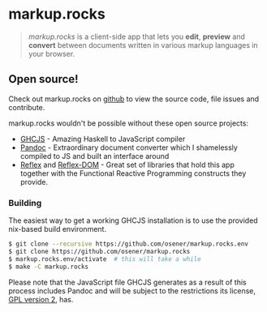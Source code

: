 markup.rocks
============

> *markup.rocks* is a client-side app that lets you **edit**, **preview** and
> **convert** between documents written in various markup languages in your
> browser.

## Open source!
Check out markup.rocks on [github] to view the source code, file issues and
contribute.

markup.rocks wouldn't be possible without these open source projects:

* [GHCJS] - Amazing Haskell to JavaScript compiler
* [Pandoc] - Extraordinary document converter which I shamelessly compiled to
  JS and built an interface around
* [Reflex] and [Reflex-DOM] - Great set of libraries that hold this app
  together with the Functional Reactive Programming constructs they provide.

### Building

The easiest way to get a working GHCJS installation is to use the provided
nix-based build environment.

```bash
$ git clone --recursive https://github.com/osener/markup.rocks.env
$ git clone https://github.com/osener/markup.rocks
$ markup.rocks.env/activate  # this will take a while
$ make -C markup.rocks
```

Please note that the JavaScript file GHCJS generates as a result of this
process includes Pandoc and will be subject to the restrictions its license,
[GPL version 2](https://github.com/jgm/pandoc/blob/master/COPYING), has.

[github]:https://github.com/osener/markup.rocks
[GHCJS]:https://github.com/ghcjs/ghcjs
[Pandoc]:http://pandoc.org/
[Reflex]:https://github.com/ryantrinkle/reflex
[Reflex-DOM]:https://github.com/ryantrinkle/reflex-dom
